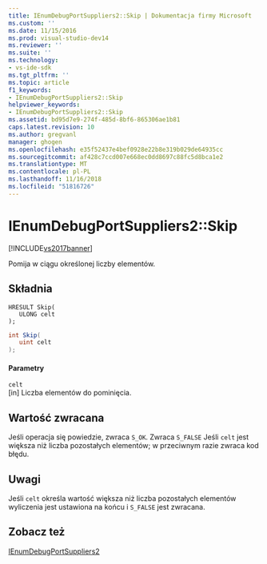 ```yaml
---
title: IEnumDebugPortSuppliers2::Skip | Dokumentacja firmy Microsoft
ms.custom: ''
ms.date: 11/15/2016
ms.prod: visual-studio-dev14
ms.reviewer: ''
ms.suite: ''
ms.technology:
- vs-ide-sdk
ms.tgt_pltfrm: ''
ms.topic: article
f1_keywords:
- IEnumDebugPortSuppliers2::Skip
helpviewer_keywords:
- IEnumDebugPortSuppliers2::Skip
ms.assetid: bd95d7e9-274f-485d-8bf6-865306ae1b81
caps.latest.revision: 10
ms.author: gregvanl
manager: ghogen
ms.openlocfilehash: e35f52437e4bef0928e22b8e319b029de64935cc
ms.sourcegitcommit: af428c7ccd007e668ec0dd8697c88fc5d8bca1e2
ms.translationtype: MT
ms.contentlocale: pl-PL
ms.lasthandoff: 11/16/2018
ms.locfileid: "51816726"
---
```

# <a name="ienumdebugportsuppliers2skip"></a>IEnumDebugPortSuppliers2::Skip
[!INCLUDE[vs2017banner](../../../includes/vs2017banner.md)]

Pomija w ciągu określonej liczby elementów.  
  
## <a name="syntax"></a>Składnia  
  
```cpp#  
HRESULT Skip(  
   ULONG celt  
);  
```  
  
```csharp  
int Skip(  
   uint celt  
);  
```  
  
#### <a name="parameters"></a>Parametry  
 `celt`  
 [in] Liczba elementów do pominięcia.  
  
## <a name="return-value"></a>Wartość zwracana  
 Jeśli operacja się powiedzie, zwraca `S_OK`. Zwraca `S_FALSE` Jeśli `celt` jest większa niż liczba pozostałych elementów; w przeciwnym razie zwraca kod błędu.  
  
## <a name="remarks"></a>Uwagi  
 Jeśli `celt` określa wartość większa niż liczba pozostałych elementów wyliczenia jest ustawiona na końcu i `S_FALSE` jest zwracana.  
  
## <a name="see-also"></a>Zobacz też  
 [IEnumDebugPortSuppliers2](../../../extensibility/debugger/reference/ienumdebugportsuppliers2.md)

